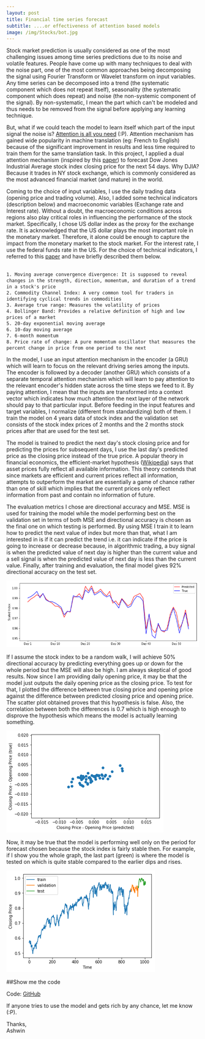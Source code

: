 ```yaml
---
layout: post
title: Financial time series forecast
subtitle: ....or effectiveness of attention based models
image: /img/Stocks/bot.jpg
---
```


Stock market prediction is usually considered as one of the most challenging issues among time series predictions due to its noise and volatile features. People have come up with many techniques to deal with the noise part, one of the most common approaches being decomposing the signal using Fourier Transform or Wavelet transform on input variables. Any time series can be decomposed into a trend (the systematic component which does not repeat itself), seasonality (the systematic component which does repeat) and noise (the non-systemic component of the signal). By non-systematic, I mean the part which can't be modeled and thus needs to be removed from the signal before applying any learning technique.

But, what if we could teach the model to learn itself which part of the input signal the noise is? [Attention is all you need](https://arxiv.org/abs/1706.03762) (:P). Attention mechanism has gained wide popularity in machine translation (eg: French to English) because of the significant improvement in results and less time required to train them for the same translation task. In this project, I applied a dual attention mechanism (inspired by this [paper](https://arxiv.org/pdf/1704.02971.pdf)) to forecast Dow Jones Industrial Average stock index closing price for the next 54 days. Why DJIA? Because it trades in NY stock exchange, which is commonly considered as the most advanced financial market (and mature) in the world.

Coming to the choice of input variables, I use the daily trading data (opening price and trading volume). Also, I added some technical indicators (description below) and macroeconomic variables (Exchange rate and Interest rate). Without a doubt, the macroeconomic conditions across regions also play critical roles in influencing the performance of the stock market. Specifically, I chose US dollar index as the proxy for the exchange rate. It is acknowledged that the US dollar plays the most important role in the monetary market. Therefore, it alone could be enough to capture the impact from the monetary market to the stock market. For the interest rate, I use the federal funds rate in the US. For the choice of technical indicators, I referred to this [paper](https://journals.plos.org/plosone/article?id=10.1371/journal.pone.0180944) and have briefly described them below.

<pre><code>
1. Moving average convergence divergence: It is supposed to reveal changes in the strength, direction, momentum, and duration of a trend in a stock's price
2. Commodity Channel Index: A very common tool for traders in identifying cyclical trends in commodities
3. Average true range: Measures the volatility of prices
4. Bollinger Band: Provides a relative definition of high and low prices of a market
5. 20-day exponential moving average
6. 10-day moving average
7. 6-month momentum
8. Price rate of change: A pure momentum oscillator that measures the percent change in price from one period to the next
</code></pre>

In the model, I use an input attention mechanism in the encoder (a GRU) which will learn to focus on the relevant driving series among the inputs. The encoder is followed by a decoder (another GRU) which consists of a separate temporal attention mechanism which will learn to pay attention to the relevant encoder's hidden state across the time steps we feed to it. By paying attention, I mean that the inputs are transformed into a context vector which indicates how much attention the next layer of the network should pay to that particular input. Before feeding in the input features and target variables, I normalize (different from standardizing) both of them. I train the model on 4 years data of stock index and the validation set consists of the stock index prices of 2 months and the 2 months stock prices after that are used for the test set.

The model is trained to predict the next day's stock closing price and for predicting the prices for subsequent days, I use the last day's predicted price as the closing price instead of the true price. A popular theory in financial economics, the efficient-market hypothesis ([Wikipedia](https://en.wikipedia.org/wiki/Efficient-market_hypothesis)) says that asset prices fully reflect all available information. This theory contends that since markets are efficient and current prices reflect all information, attempts to outperform the market are essentially a game of chance rather than one of skill which implies that the current prices only reflect information from past and contain no information of future. 

The evaluation metrics I chose are directional accuracy and MSE. MSE is used for training the model while the model performing best on the validation set in terms of both MSE and directional accuracy is chosen as the final one on which testing is performed. By using MSE I train it to learn how to predict the next value of index but more than that, what I am interested in is if it can predict the trend i.e. it can indicate if the price is going to increase or decrease because, in algorithmic trading, a buy signal is when the predicted value of next day  is higher than the current value and a sell signal is when the predicted value of next day is less than the current value. Finally, after training and evaluation, the final model gives 92% directional accuracy on the test set.

![alt text](/img/Stocks/test_set.png)

If I assume the stock index to be a random walk, I will achieve 50% directional accuracy by predicting everything goes up or down for the whole period but the MSE will also be high. I am always skeptical of good results. Now since I am providing daily opening price, it may be that the model just outputs the daily opening price as the closing price. To test for that, I plotted the difference between true closing price and opening price against the difference between predicted closing price and opening price. The scatter plot obtained proves that this hypothesis is false. Also, the correlation between both the differences is 0.7 which is high enough to disprove the hypothesis which means the model is actually learning something. 

![alt text](/img/Stocks/close_open.png)

Now, it may be true that the model is performing well only on the period for forecast chosen because the stock index is fairly stable then. For example, if I show you the whole graph, the last part (green) is where the model is tested on which is quite stable compared to the earlier dips and rises. 

![alt text](/img/Stocks/close_price.png)

##Show me the code

Code: [GitHub](https://github.com/Regressionist/Stock-prediction)

If anyone tries to use the model and gets rich by any chance, let me know (:P). 

Thanks,<br/>
Ashwin

